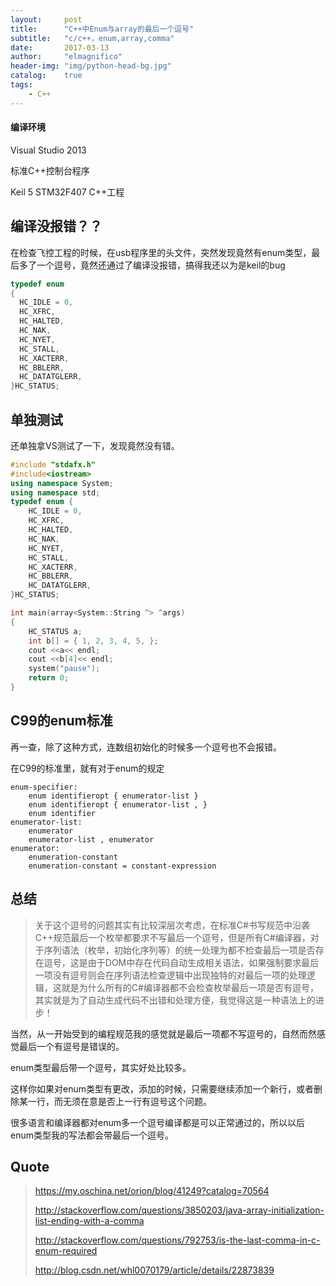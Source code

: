 ```yaml
---
layout:     post
title:      "C++中Enum与array的最后一个逗号"
subtitle:   "c/c++，enum,array,comma"
date:       2017-03-13
author:     "elmagnifico"
header-img: "img/python-head-bg.jpg"
catalog:    true
tags:
    - C++
---
```


#### 编译环境

Visual Studio 2013

标准C++控制台程序

Keil 5 STM32F407 C++工程

## 编译没报错？？

在检查飞控工程的时候，在usb程序里的头文件，突然发现竟然有enum类型，最后多了一个逗号，竟然还通过了编译没报错，搞得我还以为是keil的bug

```cpp
typedef enum 
{
  HC_IDLE = 0,
  HC_XFRC,
  HC_HALTED,
  HC_NAK,
  HC_NYET,
  HC_STALL,
  HC_XACTERR,  
  HC_BBLERR,   
  HC_DATATGLERR,  
}HC_STATUS;
```

## 单独测试

还单独拿VS测试了一下，发现竟然没有错。

```cpp
#include "stdafx.h"
#include<iostream>
using namespace System;
using namespace std;
typedef enum {
	HC_IDLE = 0,
	HC_XFRC,
	HC_HALTED,
	HC_NAK,
	HC_NYET,
	HC_STALL,
	HC_XACTERR,
	HC_BBLERR,
	HC_DATATGLERR,
}HC_STATUS;

int main(array<System::String ^> ^args)
{
	HC_STATUS a; 
	int b[] = { 1, 2, 3, 4, 5, };
	cout <<a<< endl;
	cout <<b[4]<< endl;
	system("pause");
    return 0;
}
```

## C99的enum标准

再一查，除了这种方式，连数组初始化的时候多一个逗号也不会报错。

在C99的标准里，就有对于enum的规定

	enum-specifier:
	    enum identifieropt { enumerator-list }
	    enum identifieropt { enumerator-list , }
	    enum identifier
	enumerator-list:
	    enumerator
	    enumerator-list , enumerator
	enumerator:
	    enumeration-constant
	    enumeration-constant = constant-expression


## 总结

> 关于这个逗号的问题其实有比较深层次考虑，在标准C#书写规范中沿袭C++规范最后一个枚举都要求不写最后一个逗号，但是所有C#编译器，对于序列语法（枚举，初始化序列等）的统一处理为都不检查最后一项是否存在逗号，这是由于DOM中存在代码自动生成相关语法，如果强制要求最后一项没有逗号则会在序列语法检查逻辑中出现独特的对最后一项的处理逻辑，这就是为什么所有的C#编译器都不会检查枚举最后一项是否有逗号，其实就是为了自动生成代码不出错和处理方便，我觉得这是一种语法上的进步！

当然，从一开始受到的编程规范我的感觉就是最后一项都不写逗号的，自然而然感觉最后一个有逗号是错误的。

enum类型最后带一个逗号，其实好处比较多。

这样你如果对enum类型有更改，添加的时候，只需要继续添加一个新行，或者删除某一行，而无须在意是否上一行有逗号这个问题。

很多语言和编译器都对enum多一个逗号编译都是可以正常通过的，所以以后enum类型我的写法都会带最后一个逗号。

## Quote

> https://my.oschina.net/orion/blog/41249?catalog=70564
> 
> http://stackoverflow.com/questions/3850203/java-array-initialization-list-ending-with-a-comma
> 
> http://stackoverflow.com/questions/792753/is-the-last-comma-in-c-enum-required
> 
> http://blog.csdn.net/whl0070179/article/details/22873839

